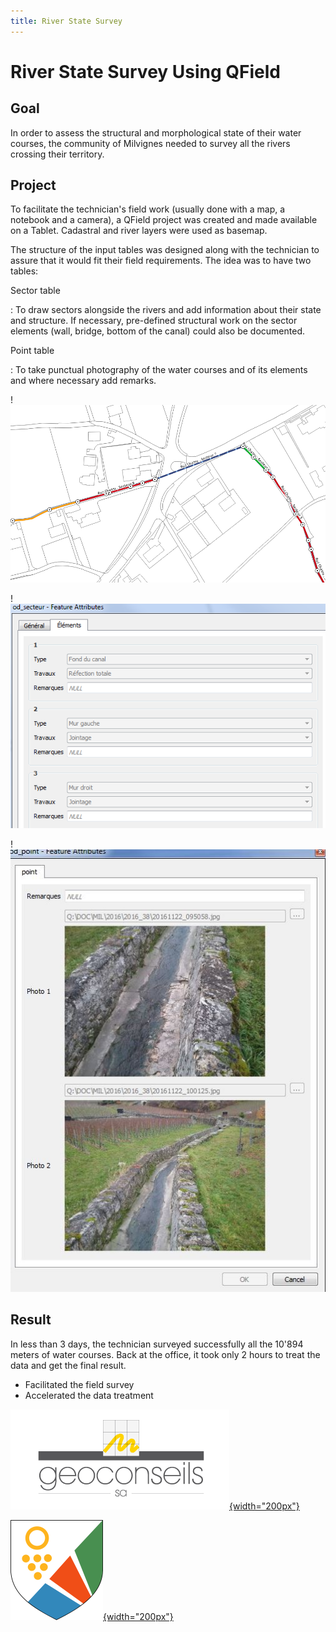 ```yaml
---
title: River State Survey
---
```


# River State Survey Using QField

## Goal

In order to assess the structural and morphological state of their water
courses, the community of Milvignes needed to survey all the rivers
crossing their territory.

## Project

To facilitate the technician's field work (usually done with a map, a
notebook and a camera), a QField project was created and made available
on a Tablet. Cadastral and river layers were used as basemap.

The structure of the input tables was designed along with the technician
to assure that it would fit their field requirements. The idea was to
have two tables:

Sector table

:   To draw sectors alongside the rivers and add information about their
    state and structure. If necessary, pre-defined structural work on
    the sector elements (wall, bridge, bottom of the canal) could also
    be documented.

Point table

:   To take punctual photography of the water courses and of its
    elements and where necessary add remarks.

!![River State Survey 1](../../assets/images/river-state-survey1.png)

!![River State Survey 2](../../assets/images/river-state-survey2.png)

!![River State Survey 3](../../assets/images/river-state-survey3.jpg)

## Result

In less than 3 days, the technician surveyed successfully all the 10'894
meters of water courses. Back at the office, it took only 2 hours to
treat the data and get the final result.

-   Facilitated the field survey
-   Accelerated the data treatment


[![Géoconseils SA](../../assets/images/logo_geoconseils.png){width="200px"}](http://www.geoconseils.ch)

[![Milvignes](../../assets/images/logo_milvignes.png){width="200px"}](http://http://www.milvignes.ch/)

